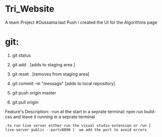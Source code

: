 # Tri_Website
A team Project 
#Oussama:last Push i created the UI for the Algorithms page

# git:
1. git status

2. git add .  [adds to staging area ]
2. git reset .  [removes from staging area] 
3. git commit -m "message"   [adds to local repository]

4. git push origin master
5. git pull origin 


Feature's Description:
    -run at the start in a seprate terminal: 
        npm run build-css
     and leave it running in a seprate terminal

    -to run live server either run the visual studio extension or run [ live-server public --port=8090 ]  we add the port to avoid errors 

